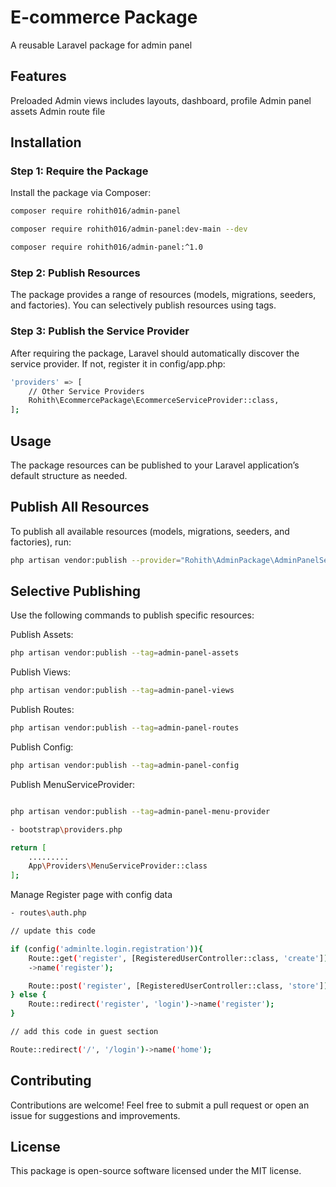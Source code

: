 # E-commerce Package
A reusable Laravel package for admin panel

## Features
Preloaded Admin views includes layouts, dashboard, profile
Admin panel assets
Admin route file

## Installation

### Step 1: Require the Package
Install the package via Composer:



```bash
composer require rohith016/admin-panel

composer require rohith016/admin-panel:dev-main --dev

composer require rohith016/admin-panel:^1.0

```

### Step 2: Publish Resources
The package provides a range of resources (models, migrations, seeders, and factories). You can selectively publish resources using tags.

### Step 3: Publish the Service Provider
After requiring the package, Laravel should automatically discover the service provider. If not, register it in config/app.php:

```bash
'providers' => [
    // Other Service Providers
    Rohith\EcommercePackage\EcommerceServiceProvider::class,
];
```

## Usage
The package resources can be published to your Laravel application’s default structure as needed.

## Publish All Resources
To publish all available resources (models, migrations, seeders, and factories), run:

```bash
php artisan vendor:publish --provider="Rohith\AdminPackage\AdminPanelServiceProvider"
```

## Selective Publishing
Use the following commands to publish specific resources:

Publish Assets:

```bash
php artisan vendor:publish --tag=admin-panel-assets
```
Publish Views:

```bash
php artisan vendor:publish --tag=admin-panel-views
```
Publish Routes:

```bash
php artisan vendor:publish --tag=admin-panel-routes
```

Publish Config:
```bash
php artisan vendor:publish --tag=admin-panel-config
```

Publish MenuServiceProvider:

```bash

php artisan vendor:publish --tag=admin-panel-menu-provider

- bootstrap\providers.php

return [
    .........
    App\Providers\MenuServiceProvider::class
];

```

Manage Register page with config data
```bash
- routes\auth.php

// update this code

if (config('adminlte.login.registration')){
    Route::get('register', [RegisteredUserController::class, 'create'])
    ->name('register');

    Route::post('register', [RegisteredUserController::class, 'store']);
} else {
    Route::redirect('register', 'login')->name('register');
}

// add this code in guest section

Route::redirect('/', '/login')->name('home');


```


## Contributing
Contributions are welcome! Feel free to submit a pull request or open an issue for suggestions and improvements.

## License
This package is open-source software licensed under the MIT license.

